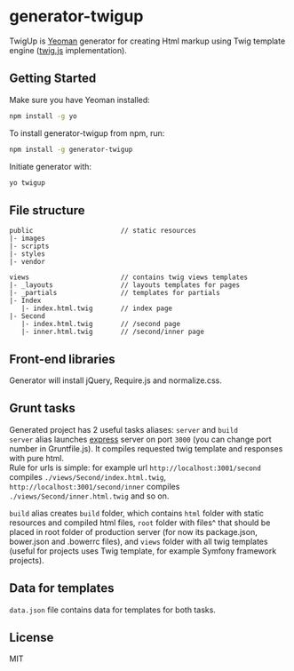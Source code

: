 # generator-twigup

TwigUp is [Yeoman](http://yeoman.io) generator for creating Html markup using Twig template engine ([twig.js](https://github.com/justjohn/twig.js) implementation).

## Getting Started
Make sure you have Yeoman installed:
```bash
npm install -g yo
```
To install generator-twigup from npm, run:

```bash
npm install -g generator-twigup
```

Initiate generator with:

```bash
yo twigup
```

## File structure
```
public                      // static resources
|- images
|- scripts
|- styles
|- vendor

views                       // contains twig views templates
|- _layouts                 // layouts templates for pages
|- _partials                // templates for partials
|- Index
   |- index.html.twig       // index page
|- Second
   |- index.html.twig       // /second page
   |- inner.html.twig       // /second/inner page
```

## Front-end libraries
Generator will install jQuery, Require.js and normalize.css.

## Grunt tasks
Generated project has 2 useful tasks aliases: `server` and `build`  
`server` alias launches [express](http://expressjs.com/) server on port `3000` (you can change port number in Gruntfile.js).
It compiles requested twig template and responses with pure html.  
Rule for urls is simple: for example url `http://localhost:3001/second` compiles `./views/Second/index.html.twig`, `http://localhost:3001/second/inner` compiles `./views/Second/inner.html.twig` and so on.  

`build` alias creates `build` folder, which contains `html` folder with static resources and compiled html files, `root` folder with files^ that should be placed in root folder of production server (for now its package.json, bower.json and .bowerrc files), and `views` folder with all twig templates (useful for projects uses Twig template, for example Symfony framework projects).

## Data for templates
`data.json` file contains data for templates for both tasks.


## License

MIT
